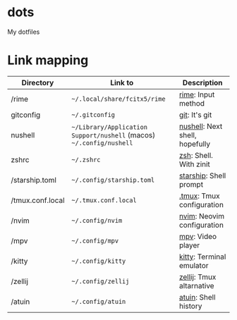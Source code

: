 # dots

My dotfiles

# Link mapping

| Directory        | Link to                                                             | Description                      |
| ---------------- | ------------------------------------------------------------------- | -------------------------------- |
| /rime            | `~/.local/share/fcitx5/rime`                                        | [rime]: Input method             |
| gitconfig        | `~/.gitconfig`                                                      | [git]: It's git                  |
| nushell          | `~/Library/Application Support/nushell` (macos) `~/.config/nushell` | [nushell]: Next shell, hopefully |
| zshrc            | `~/.zshrc`                                                          | [zsh]: Shell. With zinit         |
| /starship.toml   | `~/.config/starship.toml`                                           | [starship]: Shell prompt         |
| /tmux.conf.local | `~/.tmux.conf.local`                                                | [.tmux]: Tmux configuration      |
| /nvim            | `~/.config/nvim`                                                    | [nvim]: Neovim configuration     |
| /mpv             | `~/.config/mpv`                                                     | [mpv]: Video player              |
| /kitty           | `~/.config/kitty`                                                   | [kitty]: Terminal emulator       |
| /zellij          | `~/.config/zellij`                                                  | [zellij]: Tmux altarnative       |
| /atuin           | `~/.config/atuin`                                                   | [atuin]: Shell history           |

[rime]: https://rime.im/
[git]: https://git-scm.com/
[zsh]: https://www.zsh.org/
[nushell]: https://www.nushell.sh/
[starship]: https://starship.rs/
[.tmux]: https://github.com/gpakosz/.tmux
[nvim]: https://neovim.io/
[mpv]: https://mpv.io/
[kitty]: https://sw.kovidgoyal.net/kitty/
[zellij]: https://zellij.dev/
[atuin]: https://atuin.sh/
